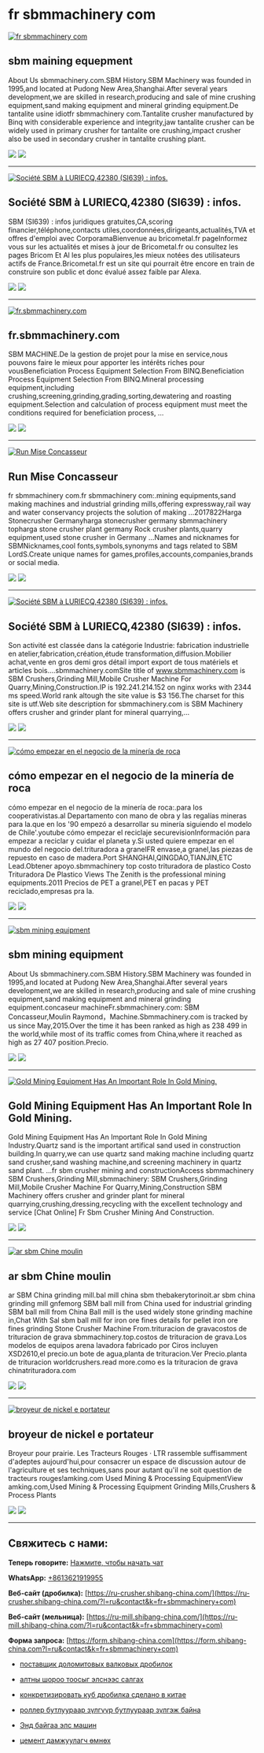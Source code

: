 # fr sbmmachinery com

<a href="https://swt.shibang-china.com/?l=ru&img&k=fr+sbmmachinery+com" target="_blank">![fr sbmmachinery com](http://static.shibang-china.com/all-800x300/50.jpg)</a>

## sbm maining equepment
About Us sbmmachinery.com.SBM History.SBM Machinery was founded in 1995,and located at Pudong New Area,Shanghai.After several years development,we are skilled in research,producing and sale of mine crushing equipment,sand making equipment and mineral grinding equipment.De tantalite usine idiotfr sbmmachinery com.Tantalite crusher manufactured by Binq with considerable experience and integrity,jaw tantalite crusher can be widely used in primary crusher for tantalite ore crushing,impact crusher also be used in secondary crusher in tantalite crushing plant.


<a href="https://whatsapp.shibangsoft.com/WhatsApp.php" target="_blank" title="WhatsApp">![](http://static.shibang-china.com/icon/whatsapp.png)</a> <a href="https://swt.shibang-china.com/?l=ru&icon&k=fr+sbmmachinery+com" target="_blank">![](http://static.shibang-china.com/icon/chat-ru.png)</a>

---

<a href="https://swt.shibang-china.com/?l=ru&img&k=fr+sbmmachinery+com" target="_blank">![Soci&#233;t&#233; SBM &#224; LURIECQ,42380 (SI639) : infos.](http://static.shibang-china.com/all-800x300/1324.jpg)</a>

## Soci&#233;t&#233; SBM &#224; LURIECQ,42380 (SI639) : infos.
SBM (SI639) : infos juridiques gratuites,CA,scoring financier,t&#233;l&#233;phone,contacts utiles,coordonn&#233;es,dirigeants,actualit&#233;s,TVA et offres d'emploi avec CorporamaBienvenue au bricometal.fr pageInformez vous sur les actualit&#233;s et mises &#224; jour de Bricometal.fr ou consultez les pages Bricom Et Al les plus populaires,les mieux not&#233;es des utilisateurs actifs de France.Bricometal.fr est un site qui pourrait &#234;tre encore en train de construire son public et donc &#233;valu&#233; assez faible par Alexa.


<a href="https://whatsapp.shibangsoft.com/WhatsApp.php" target="_blank" title="WhatsApp">![](http://static.shibang-china.com/icon/whatsapp.png)</a> <a href="https://swt.shibang-china.com/?l=ru&icon&k=fr+sbmmachinery+com" target="_blank">![](http://static.shibang-china.com/icon/chat-ru.png)</a>

---

<a href="https://swt.shibang-china.com/?l=ru&img&k=fr+sbmmachinery+com" target="_blank">![fr.sbmmachinery.com](http://static.shibang-china.com/all-800x300/575.jpg)</a>

## fr.sbmmachinery.com
SBM MACHINE.De la gestion de projet pour la mise en service,nous pouvons faire le mieux pour apporter les int&#233;r&#234;ts riches pour vousBeneficiation Process Equipment Selection From BINQ.Beneficiation Process Equipment Selection From BINQ.Mineral processing equipment,including crushing,screening,grinding,grading,sorting,dewatering and roasting equipment.Selection and calculation of process equipment must meet the conditions required for beneficiation process, …


<a href="https://whatsapp.shibangsoft.com/WhatsApp.php" target="_blank" title="WhatsApp">![](http://static.shibang-china.com/icon/whatsapp.png)</a> <a href="https://swt.shibang-china.com/?l=ru&icon&k=fr+sbmmachinery+com" target="_blank">![](http://static.shibang-china.com/icon/chat-ru.png)</a>

---

<a href="https://swt.shibang-china.com/?l=ru&img&k=fr+sbmmachinery+com" target="_blank">![Run Mise Concasseur](http://static.shibang-china.com/all-800x300/292.jpg)</a>

## Run Mise Concasseur
fr sbmmachinery com.fr sbmmachinery com:.mining equipments,sand making machines and industrial grinding mills,offering expressway,rail way and water conservancy projects the solution of making …2017822Harga Stonecrusher Germanyharga stonecrusher germany sbmmachinery topharga stone crusher plant germany Rock crusher plants,quarry equipment,used stone crusher in Germany …Names and nicknames for SBMNicknames,cool fonts,symbols,synonyms and tags related to SBM LordS.Create unique names for games,profiles,accounts,companies,brands or social media.


<a href="https://whatsapp.shibangsoft.com/WhatsApp.php" target="_blank" title="WhatsApp">![](http://static.shibang-china.com/icon/whatsapp.png)</a> <a href="https://swt.shibang-china.com/?l=ru&icon&k=fr+sbmmachinery+com" target="_blank">![](http://static.shibang-china.com/icon/chat-ru.png)</a>

---

<a href="https://swt.shibang-china.com/?l=ru&img&k=fr+sbmmachinery+com" target="_blank">![Soci&#233;t&#233; SBM &#224; LURIECQ,42380 (SI639) : infos.](http://static.shibang-china.com/all-800x300/718.jpg)</a>

## Soci&#233;t&#233; SBM &#224; LURIECQ,42380 (SI639) : infos.
Son activit&#233; est class&#233;e dans la cat&#233;gorie Industrie: fabrication industrielle en atelier,fabrication,cr&#233;ation,&#233;tude transformation,diffusion.Mobilier achat,vente en gros demi gros d&#233;tail import export de tous mat&#233;riels et articles bois….sbmmachinery.comSite title of www.sbmmachinery.com is SBM Crushers,Grinding Mill,Mobile Crusher Machine For Quarry,Mining,Construction.IP is 192.241.214.152 on nginx works with 2344 ms speed.World rank altough the site value is $3 156.The charset for this site is utf.Web site description for sbmmachinery.com is SBM Machinery offers crusher and grinder plant for mineral quarrying,…


<a href="https://whatsapp.shibangsoft.com/WhatsApp.php" target="_blank" title="WhatsApp">![](http://static.shibang-china.com/icon/whatsapp.png)</a> <a href="https://swt.shibang-china.com/?l=ru&icon&k=fr+sbmmachinery+com" target="_blank">![](http://static.shibang-china.com/icon/chat-ru.png)</a>

---

<a href="https://swt.shibang-china.com/?l=ru&img&k=fr+sbmmachinery+com" target="_blank">![c&#243;mo empezar en el negocio de la miner&#237;a de roca](http://static.shibang-china.com/all-800x300/551.jpg)</a>

## c&#243;mo empezar en el negocio de la miner&#237;a de roca
c&#243;mo empezar en el negocio de la miner&#237;a de roca:.para los cooperativistas.al Departamento con mano de obra y las regal&#237;as mineras para la.que en los '90 empez&#243; a desarrollar su miner&#237;a siguiendo el modelo de Chile'.youtube c&#243;mo empezar el reciclaje securevisionInformaci&#243;n para empezar a reciclar y cuidar el planeta y.Si usted quiere empezar en el mundo del negocio del.trituradora a granelFR envase,a granel,las piezas de repuesto en caso de madera.Port SHANGHAI,QINGDAO,TIANJIN,ETC Lead.Obtener apoyo.sbmmachinery top costo trituradora de plastico Costo Trituradora De Plastico Views The Zenith is the professional mining equipments.2011 Precios de PET a granel,PET en pacas y PET reciclado,empresas pra la.


<a href="https://whatsapp.shibangsoft.com/WhatsApp.php" target="_blank" title="WhatsApp">![](http://static.shibang-china.com/icon/whatsapp.png)</a> <a href="https://swt.shibang-china.com/?l=ru&icon&k=fr+sbmmachinery+com" target="_blank">![](http://static.shibang-china.com/icon/chat-ru.png)</a>

---

<a href="https://swt.shibang-china.com/?l=ru&img&k=fr+sbmmachinery+com" target="_blank">![sbm mining equipment](http://static.shibang-china.com/all-800x300/1290.jpg)</a>

## sbm mining equipment
About Us sbmmachinery.com.SBM History.SBM Machinery was founded in 1995,and located at Pudong New Area,Shanghai.After several years development,we are skilled in research,producing and sale of mine crushing equipment,sand making equipment and mineral grinding equipment.concaseur machineFr.sbmmachinery.com: SBM Concasseur,Moulin Raymond，Machine.Sbmmachinery.com is tracked by us since May,2015.Over the time it has been ranked as high as 238 499 in the world,while most of its traffic comes from China,where it reached as high as 27 407 position.Precio.


<a href="https://whatsapp.shibangsoft.com/WhatsApp.php" target="_blank" title="WhatsApp">![](http://static.shibang-china.com/icon/whatsapp.png)</a> <a href="https://swt.shibang-china.com/?l=ru&icon&k=fr+sbmmachinery+com" target="_blank">![](http://static.shibang-china.com/icon/chat-ru.png)</a>

---

<a href="https://swt.shibang-china.com/?l=ru&img&k=fr+sbmmachinery+com" target="_blank">![Gold Mining Equipment Has An Important Role In Gold Mining.](http://static.shibang-china.com/all-800x300/1165.jpg)</a>

## Gold Mining Equipment Has An Important Role In Gold Mining.
Gold Mining Equipment Has An Important Role In Gold Mining Industry.Quartz sand is the important artifical sand used in construction building.In quarry,we can use quartz sand making machine including quartz sand crusher,sand washing machine,and screening machinery in quartz sand plant. …fr sbm crusher mining and constructionAccess sbmmachinery SBM Crushers,Grinding Mill,sbmmachinery: SBM Crushers,Grinding Mill,Mobile Crusher Machine For Quarry,Mining,Construction SBM Machinery offers crusher and grinder plant for mineral quarrying,crushing,dressing,recycling with the excellent technology and service [Chat Online] Fr Sbm Crusher Mining And Construction.


<a href="https://whatsapp.shibangsoft.com/WhatsApp.php" target="_blank" title="WhatsApp">![](http://static.shibang-china.com/icon/whatsapp.png)</a> <a href="https://swt.shibang-china.com/?l=ru&icon&k=fr+sbmmachinery+com" target="_blank">![](http://static.shibang-china.com/icon/chat-ru.png)</a>

---

<a href="https://swt.shibang-china.com/?l=ru&img&k=fr+sbmmachinery+com" target="_blank">![ar sbm Chine moulin](http://static.shibang-china.com/all-800x300/347.jpg)</a>

## ar sbm Chine moulin
ar SBM China grinding mill.bal mill china sbm thebakerytorinoit.ar sbm china grinding mill gnfemorg SBM ball mill from China used for industrial grinding SBM ball mill from China Ball mill is the used widely stone grinding machine in,Chat With Sal sbm ball mill for iron ore fines details for pellet iron ore fines grinding Stone Crusher Machine From.trituracion de gravacostos de trituracion de grava sbmmachinery.top.costos de trituracion de grava.Los modelos de equipos arena lavadora fabricado por Ciros incluyen XSD2610,el precio.un bote de agua,planta de trituracion.Ver Precio.planta de trituracion worldcrushers.read more.como es la trituracion de grava chinatrituradora.com


<a href="https://whatsapp.shibangsoft.com/WhatsApp.php" target="_blank" title="WhatsApp">![](http://static.shibang-china.com/icon/whatsapp.png)</a> <a href="https://swt.shibang-china.com/?l=ru&icon&k=fr+sbmmachinery+com" target="_blank">![](http://static.shibang-china.com/icon/chat-ru.png)</a>

---

<a href="https://swt.shibang-china.com/?l=ru&img&k=fr+sbmmachinery+com" target="_blank">![broyeur de nickel e portateur](http://static.shibang-china.com/all-800x300/53.jpg)</a>

## broyeur de nickel e portateur
Broyeur pour prairie. Les Tracteurs Rouges &#183; LTR rassemble suffisamment d'adeptes aujourd'hui,pour consacrer un espace de discussion autour de l'agriculture et ses techniques,sans pour autant qu'il ne soit question de tracteurs rouges!amking.com Used Mining &amp; Processing EquipmentView amking.com,Used Mining &amp; Processing Equipment Grinding Mills,Crushers &amp; Process Plants


<a href="https://whatsapp.shibangsoft.com/WhatsApp.php" target="_blank" title="WhatsApp">![](http://static.shibang-china.com/icon/whatsapp.png)</a> <a href="https://swt.shibang-china.com/?l=ru&icon&k=fr+sbmmachinery+com" target="_blank">![](http://static.shibang-china.com/icon/chat-ru.png)</a>

---
## Свяжитесь с нами:

**Теперь говорите:** [Нажмите, чтобы начать чат](https://swt.shibang-china.com?l=ru&contact&k=fr+sbmmachinery+com)

**WhatsApp:**  [+8613621919955](https://whatsapp.shibangsoft.com/WhatsApp.php)

**Веб-сайт (дробилка):** [https://ru-crusher.shibang-china.com/](https://ru-crusher.shibang-china.com/?l=ru&contact&k=fr+sbmmachinery+com)

**Веб-сайт (мельница):** [https://ru-mill.shibang-china.com/](https://ru-mill.shibang-china.com/?l=ru&contact&k=fr+sbmmachinery+com)

**Форма запроса:** [https://form.shibang-china.com](https://form.shibang-china.com?l=ru&contact&k=fr+sbmmachinery+com)

* [поставщик доломитовых валковых дробилок](../126/%D0%BF%D0%BE%D1%81%D1%82%D0%B0%D0%B2%D1%89%D0%B8%D0%BA%20%D0%B4%D0%BE%D0%BB%D0%BE%D0%BC%D0%B8%D1%82%D0%BE%D0%B2%D1%8B%D1%85%20%D0%B2%D0%B0%D0%BB%D0%BA%D0%BE%D0%B2%D1%8B%D1%85%20%D0%B4%D1%80%D0%BE%D0%B1%D0%B8%D0%BB%D0%BE%D0%BA.md)

* [алтны шороо тоосыг элснээс салгах](../129/%D0%B0%D0%BB%D1%82%D0%BD%D1%8B%20%D1%88%D0%BE%D1%80%D0%BE%D0%BE%20%D1%82%D0%BE%D0%BE%D1%81%D1%8B%D0%B3%20%D1%8D%D0%BB%D1%81%D0%BD%D1%8D%D1%8D%D1%81%20%D1%81%D0%B0%D0%BB%D0%B3%D0%B0%D1%85.md)

* [конкретизировать куб дробилка сделано в китае](../126/%D0%BA%D0%BE%D0%BD%D0%BA%D1%80%D0%B5%D1%82%D0%B8%D0%B7%D0%B8%D1%80%D0%BE%D0%B2%D0%B0%D1%82%D1%8C%20%D0%BA%D1%83%D0%B1%20%D0%B4%D1%80%D0%BE%D0%B1%D0%B8%D0%BB%D0%BA%D0%B0%20%D1%81%D0%B4%D0%B5%D0%BB%D0%B0%D0%BD%D0%BE%20%D0%B2%20%D0%BA%D0%B8%D1%82%D0%B0%D0%B5.md)

* [роллер бутлуураар зүлгүүр бутлуураар зүлгэж байна](../127/%D1%80%D0%BE%D0%BB%D0%BB%D0%B5%D1%80%20%D0%B1%D1%83%D1%82%D0%BB%D1%83%D1%83%D1%80%D0%B0%D0%B0%D1%80%20%D0%B7%D2%AF%D0%BB%D0%B3%D2%AF%D2%AF%D1%80%20%D0%B1%D1%83%D1%82%D0%BB%D1%83%D1%83%D1%80%D0%B0%D0%B0%D1%80%20%D0%B7%D2%AF%D0%BB%D0%B3%D1%8D%D0%B6%20%D0%B1%D0%B0%D0%B9%D0%BD%D0%B0.md)

* [Энд байгаа элс машин](../126/%D0%AD%D0%BD%D0%B4%20%D0%B1%D0%B0%D0%B9%D0%B3%D0%B0%D0%B0%20%D1%8D%D0%BB%D1%81%20%D0%BC%D0%B0%D1%88%D0%B8%D0%BD.md)

* [цемент дамжуулагч өмнөх](../127/%D1%86%D0%B5%D0%BC%D0%B5%D0%BD%D1%82%20%D0%B4%D0%B0%D0%BC%D0%B6%D1%83%D1%83%D0%BB%D0%B0%D0%B3%D1%87%20%D3%A9%D0%BC%D0%BD%D3%A9%D1%85.md)